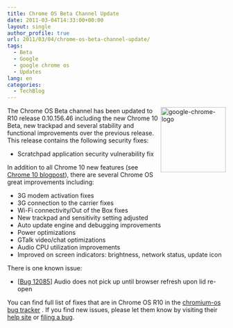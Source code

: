 ```yaml
---
title: Chrome OS Beta Channel Update
date: 2011-03-04T14:33:00+00:00
layout: single
author_profile: true
url: 2011/03/04/chrome-os-beta-channel-update/
tags:
  - Beta
  - Google
  - google chrome os
  - Updates
lang: en
categories: 
  - TechBlog
---
```

[<img title="google-chrome-logo" border="0" alt="google-chrome-logo" align="right" src="http://lh3.ggpht.com/_vaUVXcmC3OI/TXDxP_1DI4I/AAAAAAAADlU/4FJdf8QbuFs/google-chrome-logo_thumb%5B3%5D.png?imgmax=800" width="150" height="150" />](http://lh6.ggpht.com/_vaUVXcmC3OI/TXDxOP1RGtI/AAAAAAAADlQ/49ANncNqohY/s1600-h/google-chrome-logo%5B7%5D.png)The Chrome OS Beta channel has been updated to R10 release 0.10.156.46 including the new Chrome 10 Beta, new trackpad and several stability and functional improvements over the previous release. This release contains the following security fixes:

  * Scratchpad application security vulnerability fix

In addition to all Chrome 10 new features (see [Chrome 10 blogpost](http://googlechromereleases.blogspot.com/2011/02/chrome-beta-release.html)), there are several Chrome OS great improvements including:

  * 3G modem activation fixes 
  * 3G connection to the carrier fixes 
  * Wi-Fi connectivity/Out of the Box fixes 
  * New trackpad and sensitivity setting adjusted
  * Auto update engine and debugging improvements 
  * Power optimizations 
  * GTalk video/chat optimizations
  * Audio CPU utilization improvements 
  * Improved on screen indicators: brightness, network status, update icon



There is one known issue:

  * [[Bug 12085](http://code.google.com/p/chromium-os/issues/detail?id=12085)] Audio does not pick up until browser refresh upon lid re-open

You can find full list of fixes that are in Chrome OS R10 in the [chromium-os bug tracker](http://code.google.com/p/chromium-os/issues/list?can=1&q=Status%3AFixed%2CVerified+Mstone%3DR10&sort=area+pri&colspec=ID+Summary+Area+Status+Mstone+Pri&x=mstone&y=area&cells=tiles) . If you find new issues, please let them know by visiting their [help site](http://www.google.com/chromeos/help.html) or [filing a bug](http://code.google.com/p/chromium-os/issues/entry).
